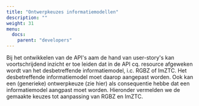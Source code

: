 ```yaml
---
title: "Ontwerpkeuzes informatiemodellen"
description: ""
weight: 31
menu:
  docs:
    parent: "developers"
---
```


Bij het ontwikkelen van de API's aam de hand van user-story's kan voortschrijdend inzicht er toe leiden dat in de API cq. resource afgeweken wordt van het desbetreffende informatiemodel, i.c. RGBZ of ImZTC. Het desbetreffende informatiemodel moet daarop aangepast worden. Ook kan een (generieke) ontwerpkeuze (zie hier) als consequentie hebbe dat een informatiemodel aangpast moet worden.
Hieronder vermelden we de gemaakte keuzes tot aanpassing van RGBZ en ImZTC.
